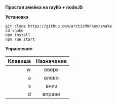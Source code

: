 __Простая змейка на raylib + nodeJS__


__Установка__

```
git clone https://github.com/arcticM0nkey/snake
cd snake
npm install
npm run start

```

__Управление__ 

|Клавиша|Назначение|
|--------:|:-----------:|
|w|вверх|
|a|влево|
|s|вниз|
|d|вправо|

